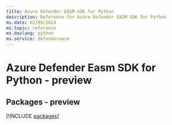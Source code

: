 ```yaml
---
title: Azure Defender EASM SDK for Python
description: Reference for Azure Defender EASM SDK for Python
ms.date: 02/09/2024
ms.topic: reference
ms.devlang: python
ms.service: defendereasm
---
```

# Azure Defender Easm SDK for Python - preview
## Packages - preview
[!INCLUDE [packages](defender-easm-index.md)]